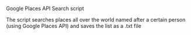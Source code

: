 Google Places API Search script

The script searches places all over the world named after a certain person (using Google Places API) and saves the list as a .txt file


